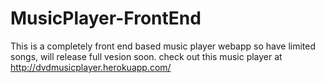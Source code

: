 # MusicPlayer-FrontEnd
This is a completely front end based music player webapp so have limited songs, will release full vesion soon.
check out this music player at http://dvdmusicplayer.herokuapp.com/
